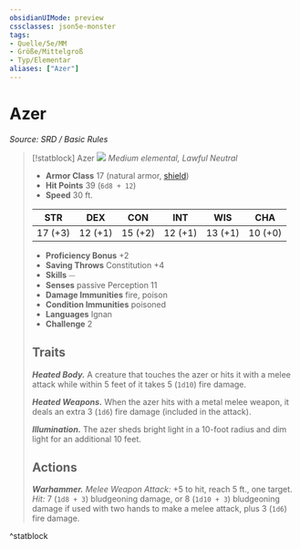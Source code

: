 ```yaml
---
obsidianUIMode: preview
cssclasses: json5e-monster
tags:
- Quelle/5e/MM
- Größe/Mittelgroß
- Typ/Elementar
aliases: ["Azer"]
---
```

# Azer
*Source: SRD / Basic Rules*  

> [!statblock] Azer
> ![](compendium/bestiary/elemental/token/azer.png#token)
> *Medium elemental, Lawful Neutral*
> 
> - **Armor Class** 17  (natural armor, [shield](compendium/items/shield.md))
> - **Hit Points** 39 (`6d8 + 12`)
> - **Speed** 30 ft.
> 
> |STR|DEX|CON|INT|WIS|CHA|
> |:---:|:---:|:---:|:---:|:---:|:---:|
> |17 (+3)|12 (+1)|15 (+2)|12 (+1)|13 (+1)|10 (+0)|
> 
> - **Proficiency Bonus** +2
> - **Saving Throws** Constitution +4
> - **Skills** ⏤
> - **Senses** passive Perception 11
> - **Damage Immunities** fire, poison
> - **Condition Immunities** poisoned
> - **Languages** Ignan
> - **Challenge** 2
> 
> ## Traits
> 
> ***Heated Body.*** A creature that touches the azer or hits it with a melee attack while within 5 feet of it takes 5 (`1d10`) fire damage.
> 
> ***Heated Weapons.*** When the azer hits with a metal melee weapon, it deals an extra 3 (`1d6`) fire damage (included in the attack).
> 
> ***Illumination.*** The azer sheds bright light in a 10-foot radius and dim light for an additional 10 feet.
> 
> ## Actions
> 
> ***Warhammer.*** *Melee Weapon Attack:* +5 to hit, reach 5 ft., one target. *Hit:* 7 (`1d8 + 3`) bludgeoning damage, or 8 (`1d10 + 3`) bludgeoning damage if used with two hands to make a melee attack, plus 3 (`1d6`) fire damage.

^statblock